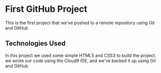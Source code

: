 # First GitHub Project

This is the first project that we've pushed to a remote repository using Git and GitHub

## Technologies Used

In this project we used some simple HTML5 and CSS3 to build the project, we wrote our code using the Cloud9 IDE, and we've backed it up using Git and GitHub
